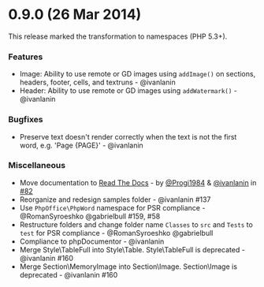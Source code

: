 # 0.9.0 (26 Mar 2014)

This release marked the transformation to namespaces (PHP 5.3+).

### Features
- Image: Ability to use remote or GD images using `addImage()` on sections, headers, footer, cells, and textruns - @ivanlanin
- Header: Ability to use remote or GD images using `addWatermark()` - @ivanlanin

### Bugfixes
- Preserve text doesn't render correctly when the text is not the first word, e.g. 'Page {PAGE}' - @ivanlanin

### Miscellaneous
- Move documentation to [Read The Docs](http://phpword.readthedocs.org/en/develop/) - by [@Progi1984](https://github.com/Progi1984) & [@ivanlanin](https://github.com/ivanlanin) in [#82](https://github.com/PHPOffice/PHPWord/pull/82)
- Reorganize and redesign samples folder - @ivanlanin #137
- Use `PhpOffice\PhpWord` namespace for PSR compliance - @RomanSyroeshko @gabrielbull #159, #58
- Restructure folders and change folder name `Classes` to `src` and `Tests` to `test` for PSR compliance - @RomanSyroeshko @gabrielbull
- Compliance to phpDocumentor - @ivanlanin
- Merge Style\TableFull into Style\Table. Style\TableFull is deprecated - @ivanlanin #160
- Merge Section\MemoryImage into Section\Image. Section\Image is deprecated - @ivanlanin #160
